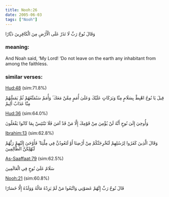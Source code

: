 ```yaml
---
title: Nooh:26
date: 2005-06-03
tags: ["Nooh"]
---
```

وَقَالَ نُوحٌ رَبِّ لَا تَذَرْ عَلَى الْأَرْضِ مِنَ الْكَافِرِينَ دَيَّارًا
### meaning: 
And Noah said, ‘My Lord! ‘Do not leave on the earth any inhabitant from among the faithless.
### similar verses: 

[Hud:48](/11/48) (sim:71.8%)

قِيلَ يَا نُوحُ اهْبِطْ بِسَلَامٍ مِنَّا وَبَرَكَاتٍ عَلَيْكَ وَعَلَىٰ أُمَمٍ مِمَّنْ مَعَكَ ۚ وَأُمَمٌ سَنُمَتِّعُهُمْ ثُمَّ يَمَسُّهُمْ مِنَّا عَذَابٌ أَلِيمٌ

[Hud:36](/11/36) (sim:64.0%)

وَأُوحِيَ إِلَىٰ نُوحٍ أَنَّهُ لَنْ يُؤْمِنَ مِنْ قَوْمِكَ إِلَّا مَنْ قَدْ آمَنَ فَلَا تَبْتَئِسْ بِمَا كَانُوا يَفْعَلُونَ

[Ibrahim:13](/14/13) (sim:62.8%)

وَقَالَ الَّذِينَ كَفَرُوا لِرُسُلِهِمْ لَنُخْرِجَنَّكُمْ مِنْ أَرْضِنَا أَوْ لَتَعُودُنَّ فِي مِلَّتِنَا ۖ فَأَوْحَىٰ إِلَيْهِمْ رَبُّهُمْ لَنُهْلِكَنَّ الظَّالِمِينَ

[As-Saaffaat:79](/37/79) (sim:62.5%)

سَلَامٌ عَلَىٰ نُوحٍ فِي الْعَالَمِينَ

[Nooh:21](/71/21) (sim:60.8%)

قَالَ نُوحٌ رَبِّ إِنَّهُمْ عَصَوْنِي وَاتَّبَعُوا مَنْ لَمْ يَزِدْهُ مَالُهُ وَوَلَدُهُ إِلَّا خَسَارًا
